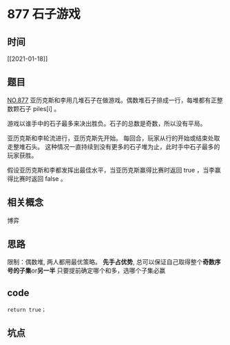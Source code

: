 
# 877 石子游戏
## 时间
[[2021-01-18]]
## 题目
[NO.877](https://leetcode-cn.com/problems/stone-game/comments/)
亚历克斯和李用几堆石子在做游戏。偶数堆石子排成一行，每堆都有正整数颗石子 piles[i] 。

游戏以谁手中的石子最多来决出胜负。石子的总数是奇数，所以没有平局。

亚历克斯和李轮流进行，亚历克斯先开始。 每回合，玩家从行的开始或结束处取走整堆石头。 这种情况一直持续到没有更多的石子堆为止，此时手中石子最多的玩家获胜。

假设亚历克斯和李都发挥出最佳水平，当亚历克斯赢得比赛时返回 true ，当李赢得比赛时返回 false 。

## 相关概念
博弈

## 思路
限制：偶数堆, 两人都用最优策略。
**先手占优势**, 总可以保证自己取得整个**奇数序号的子集**or**另一半**
只要提前确定哪个和多，选哪个子集必赢

## code
`return true；`
## 坑点
